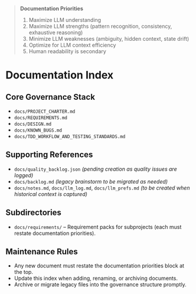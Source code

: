 > **Documentation Priorities**
> 1. Maximize LLM understanding
> 2. Maximize LLM strengths (pattern recognition, consistency, exhaustive reasoning)
> 3. Minimize LLM weaknesses (ambiguity, hidden context, state drift)
> 4. Optimize for LLM context efficiency
> 5. Human readability is secondary

# Documentation Index

## Core Governance Stack
- `docs/PROJECT_CHARTER.md`
- `docs/REQUIREMENTS.md`
- `docs/DESIGN.md`
- `docs/KNOWN_BUGS.md`
- `docs/TDD_WORKFLOW_AND_TESTING_STANDARDS.md`

## Supporting References
- `docs/quality_backlog.json` *(pending creation as quality issues are logged)*
- `docs/backlog.md` *(legacy brainstorm to be migrated as needed)*
- `docs/notes.md`, `docs/llm_log.md`, `docs/llm_prefs.md` *(to be created when historical context is captured)*

## Subdirectories
- `docs/requirements/` – Requirement packs for subprojects (each must restate documentation priorities).

## Maintenance Rules
- Any new document must restate the documentation priorities block at the top.
- Update this index when adding, renaming, or archiving documents.
- Archive or migrate legacy files into the governance structure promptly.
